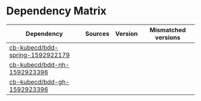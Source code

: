 # Dependency Matrix

Dependency | Sources | Version | Mismatched versions
---------- | ------- | ------- | -------------------
[cb-kubecd/bdd-spring-1592922179](https://github.com/cb-kubecd/bdd-spring-1592922179.git) |  | []() | 
[cb-kubecd/bdd-nh-1592923396](https://github.com/cb-kubecd/bdd-nh-1592923396.git) |  | []() | 
[cb-kubecd/bdd-gh-1592923396](https://github.com/cb-kubecd/bdd-gh-1592923396.git) |  | []() | 
